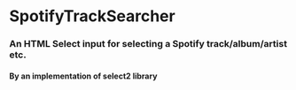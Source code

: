 # SpotifyTrackSearcher
### An HTML Select input for selecting a Spotify track/album/artist etc.
#### By an implementation of select2 library
